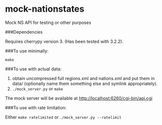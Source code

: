 mock-nationstates
================

Mock NS API for testing or other purposes

###Dependencies

Requires cherrypy version 3. (Has been tested with 3.2.2).

###To use minimally:

`make`

###To use with actual data:

1. obtain uncompressed full regions.xml and nations.xml and put them in data/ (optionally name them something else and symlink appropriately).
2. `./mock_server.py` or `make`

The mock server will be available at [http://localhost:6260/cgi-bin/api.cgi](http://localhost:6260/cgi-bin/api.cgi)

###To use with rate limitation:

Either `make ratelimited` or `./mock_server.py --ratelimit`
